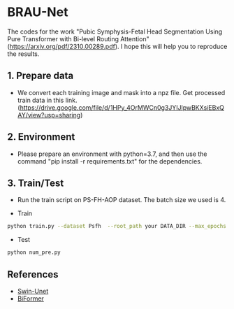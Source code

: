 # BRAU-Net
The codes for the work "Pubic Symphysis-Fetal Head Segmentation Using Pure Transformer with Bi-level Routing Attention"(https://arxiv.org/pdf/2310.00289.pdf). I hope this will help you to reproduce the results.

## 1. Prepare data
- We convert each training image and mask into a npz file. Get processed train data in this link. (https://drive.google.com/file/d/1HPy_4OrMWCn0g3JYIJlpwBKXsiEBxQAY/view?usp=sharing)

## 2. Environment
- Please prepare an environment with python=3.7, and then use the command "pip install -r requirements.txt" for the dependencies.
  
## 3. Train/Test

- Run the train script on PS-FH-AOP dataset. The batch size we used is 4. 

- Train

```bash
python train.py --dataset Psfh  --root_path your DATA_DIR --max_epochs 100 --output_dir your OUT_DIR  --img_size 256 --base_lr 0.001 --batch_size 4
```

- Test 

```bash
python num_pre.py
```

## References
* [Swin-Unet](https://github.com/HuCaoFighting/Swin-Unet)
* [BiFormer](https://github.com/rayleizhu/BiFormer)

